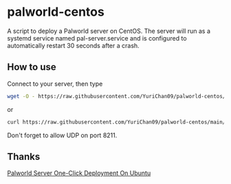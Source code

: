 # palworld-centos
A script to deploy a Palworld server on CentOS. The server will run as a systemd service named pal-server.service and is configured to automatically restart 30 seconds after a crash.

## How to use
Connect to your server, then type
```bash
wget -O - https://raw.githubusercontent.com/YuriChan09/palworld-centos/main/deploy.sh | sh
```
or
```bash
curl https://raw.githubusercontent.com/YuriChan09/palworld-centos/main/deploy.sh | sh
```

Don't forget to allow UDP on port 8211.
## Thanks
[Palworld Server One-Click Deployment On Ubuntu](https://cloud.tencent.com/developer/article/2382000)
 
